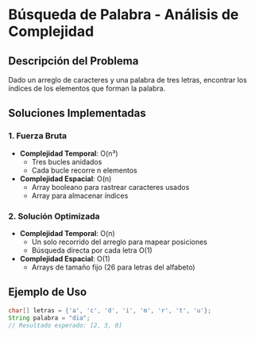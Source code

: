 # Búsqueda de Palabra - Análisis de Complejidad

## Descripción del Problema

Dado un arreglo de caracteres y una palabra de tres letras, encontrar los índices de los elementos que forman la palabra.

## Soluciones Implementadas

### 1. Fuerza Bruta

- **Complejidad Temporal**: O(n³)
  - Tres bucles anidados
  - Cada bucle recorre n elementos
- **Complejidad Espacial**: O(n)
  - Array booleano para rastrear caracteres usados
  - Array para almacenar índices

### 2. Solución Optimizada

- **Complejidad Temporal**: O(n)
  - Un solo recorrido del arreglo para mapear posiciones
  - Búsqueda directa por cada letra O(1)
- **Complejidad Espacial**: O(1)
  - Arrays de tamaño fijo (26 para letras del alfabeto)

## Ejemplo de Uso

```java
char[] letras = {'a', 'c', 'd', 'i', 'm', 'r', 't', 'u'};
String palabra = "dia";
// Resultado esperado: [2, 3, 0]
```
